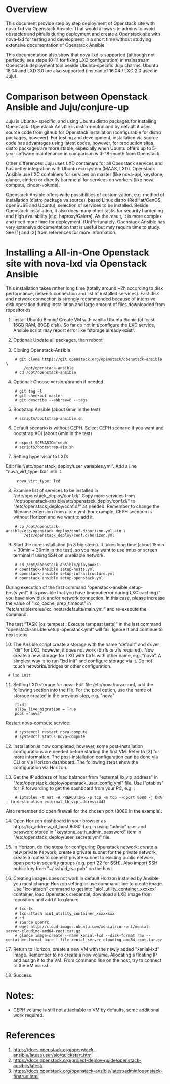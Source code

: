 
# Overview

This document provide step by step deployment of Openstack site with nova-lxd via Openstack Ansible. That would allows site admins to avoid obstacles and pitfalls during deployment and create a Openstack site with nova-lxd for testing and development in a short time without studying extensive documentation of Openstack Ansible. 

This documentation also show that nova-lxd is supported (although not perfectly, see steps 10-11 for fixing LXD configuration) in mainstream Openstack deployment tool beside Ubuntu-specific Juju charms. Ubuntu 18.04 and LXD 3.0 are also supported (instead of 16.04 / LXD 2.0 used in Juju).

# Comparison between Openstack Ansible and Juju/conjure-up

Juju is Ubuntu- specific, and using Ubuntu distro packages for installing Openstack. Openstack Ansible is distro-neutral and by default it uses source code from github for Openstack installation (configurable for distro packages, however). For testing and development, installation via source code has advantages using latest codes, however, for production sites, distro packages are more stable, especially when Ubuntu offers up to 5-year software maintenance in comparison with 18-month from Openstack.

Other differences: Juju uses LXD containers for all Openstack services and has better integration with Ubuntu ecosystem (MAAS, LXD). Openstack Ansible use LXC containers for services on master (like nova-api, keystone, glance, cinder) or directly baremetal for services on workers (like nova-compute, cinder-volume).

Openstack Ansible offers wide possibilities of customization, e.g. method of installation (distro package vs source), based Linux distro (RedHat/CenOS, openSUSE and Ubuntu), selection of services to be installed. Beside Openstack installation, it also does many other tasks for security hardening and high availability (e.g. haproxy/Galera). As the result, it is more complex and need more time for deployment. (Un)fortunately, Openstack Ansible has very extensive documentation that is useful but may require time to study. See [1] and [2] from references for more information.

# Installing a All-in-One Openstack site with nova-lxd via Openstack Ansible

This installation takes rather long time (totally around ~2h according to disk performance, network connection and list of installed services). Fast disk and network connection is strongly recommended because of intensive disk operation during installation and large amount of files downloaded from repositories

1. Install Ubuntu Bionic/ Create VM with vanilla Ubuntu Bionic (at least 16GB RAM, 80GB disk). So far do not init/configure the LXD service, Ansible script may report error like “storage already exist”.

2. Optional: Update all packages, then reboot

3. Cloning Openstack-Ansible
```
    # git clone https://git.openstack.org/openstack/openstack-ansible \
        /opt/openstack-ansible
    # cd /opt/openstack-ansible
```

4. Optional: Choose version/branch if needed
```
    # git tag -l
    # git checkout master
    # git describe --abbrev=0 --tags
```

5. Bootstrap Ansible (about 6min in the test)
```
    # scripts/bootstrap-ansible.sh
```

6. Default scenario is without CEPH. Select CEPH scenario if you want and bootstrap AOI  (about 6min in the test)
```
    # export SCENARIO='ceph'
    # scripts/bootstrap-aio.sh
```

7. Setting hypervisor to LXD: 

Edit file “/etc/openstack_deploy/user_variables.yml”. Add a line “nova_virt_type: lxd” into it.
```
     nova_virt_type: lxd
```

8. Examine list of services to be installed in “/etc/openstack_deploy/conf.d/” Copy more services from "/opt/openstack-ansible/etc/openstack_deploy/conf.d/" to "/etc/openstack_deploy/conf.d/" as needed. Remember to change the filename extension from aio to yml. For example, CEPH scenario is without Horizon and we want to add it.
```
    # cp /opt/openstack-ansible/etc/openstack_deploy/conf.d/horizon.yml.aio \
        /etc/openstack_deploy/conf.d/horizon.yml
```

9. Start the core installation (in 3 big steps). It takes long time (about 15min + 30min + 30min in the test), so you may want to use tmux or screen terminal if using SSH on unreliable network.
```
    # cd /opt/openstack-ansible/playbooks
    # openstack-ansible setup-hosts.yml
    # openstack-ansible setup-infrastructure.yml
    # openstack-ansible setup-openstack.yml
```

During execution of the first command “openstack-ansible setup-hosts.yml”, it is possible that you have timeout error during LXC caching if you have slow disk and/or network connection. In this case, please increase the value of “lxc_cache_prep_timeout” in “/etc/ansible/roles/lxc_hosts/defaults/main.yml” and re-execute the command.

The test “TASK [os_tempest : Execute tempest tests]” in the last command "openstack-ansible setup-openstack.yml" will fail. Ignore it and continue to next steps.

10. The Ansible script create a storage with the name “default” and driver “dir” for LXD, however, it does not work (btrfs or zfs required). Now create a new storage for LXD with btrfs with other name, e.g. “nova”. A simplest way is to run “lxd init” and configure storage via it. Do not touch networks/bridges or other configuration.
```
 # lxd init
```

11. Setting LXD storage for nova:
Edit file /etc/nova/nova.conf, add the following section into the file. For the pool option, use the name of storage created in the previous step, e.g. "nova"
```
    [lxd]
    allow_live_migration = True
    pool ="nova"
```
  Restart nova-compute service:
```
    # systemctl restart nova-compute
    # systemctl status nova-compute
```

12. Installation is now completed, however, some post-installation configurations are needed before starting the first VM. Refer to [3] for more information. The post-installation configuration can be done via CLI or via Horizon dashboard. The following steps show the configuration via Horizon.

13. Get the IP address of load balancer from "external_lb_vip_address" in "/etc/openstack_deploy/openstack_user_config.yml" file. Use i"ptables" for IP forwarding to get the dashboard from your PC, e.g. :
```
    # iptables -t nat -A PREROUTING -p tcp -m tcp --dport 8080 -j DNAT --to-destination external_lb_vip_address:443
```
  Also remember do open firewall for the chosen port (8080 in the example).

14. Open Horizon dashboard in your browser as https://ip_address_of_host:8080. Log in using “admin” user and password stored in "keystone_auth_admin_password" item in "/etc/openstack_deploy/user_secrets.yml" file.

15. In Horizon, do the steps for configuring Openstack network: create a new private network, create a private subnet for the private network, create a router to connect private subnet to existing public network, open ports in security groups (e.g. port 22 for SSH). Also import SSH public key from "~/.ssh/id_rsa.pub" on the host.

16. Creating images does not work in default Horizon installed by Ansible, you must change Horizon setting or use command-line to create image. Use "lxc-attach" command to get into "aio1_utility_container_xxxxxx" container, load Openstack credential, download a LXD image from repository and add it to glance:
```
    # lxc-ls
    # lxc-attach aio1_utility_container_xxxxxxxx
    # cd
    # source openrc
    # wget http://cloud-images.ubuntu.com/xenial/current/xenial-server-cloudimg-amd64-root.tar.gz
    # glance image-create --name xenial-lxd --disk-format raw --container-format bare --file xenial-server-cloudimg-amd64-root.tar.gz
```
17. Return to Horizon, create a new VM with the newly added "xenial-lxd" image. Remember to no create a new volume. Allocating a floating IP and assign it to the VM. From command line on the host, try to connect to the VM via ssh.

18. Success.

# Notes:
* CEPH volume is still not attachable to VM by defaults, some additional work required.

# References
1. https://docs.openstack.org/openstack-ansible/latest/user/aio/quickstart.html
2. https://docs.openstack.org/project-deploy-guide/openstack-ansible/latest/
3. https://docs.openstack.org/openstack-ansible/latest/admin/openstack-firstrun.html
